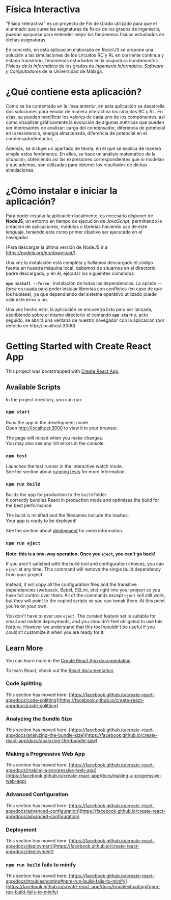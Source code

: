 # Física Interactiva

"Física Interactiva" es un proyecto de Fin de Grado utilizado para que el alumnado que curse las asignaturas de física de los grados de ingeniería, puedan apoyarse para entender mejor los fenómenos físicos estudiados en dichas asignaturas. 

En concreto, en esta aplicación elaborada en <i>ReactJS</i> se propone una solución a las simulaciones de los circuitos RC y RL en corriente continua y estado transitorio, fenómenos estudiados en la asignatura <i>Fundamentos Físicos de la Informática</i> de los grados de <i>Ingeniería Informática, Software y Computadores</i> de la Universidad de Málaga.

# ¿Qué contiene esta aplicación?
Como se ha comentado en la línea anterior, en esta aplicación se desarrolla dos soluciones para emular de manera interactiva los circuitos RC y RL. En ellas, se pueden modificar los valores de cada uno de los componentes, así como visualizar gráficamente la evolución de algunas métricas que pueden ser interesantes de analizar: carga del condensador, diferencia de potencial en la resistencia, energía almacenada, diferencia de potencial en el condensador/inductor, ...

Además, se incluye un apartado de teoría, en el que se explica de manera simple estos fenómenos. En ellos, se hace un análisis matemático de la situación, obteniendo así las expresiones correspondientes que lo modelan y que además, son utilizadas para obtener los resultados de dichas simulaciones.


# ¿Cómo instalar e iniciar la aplicación?
Para poder instalar la aplicación localmente, es necesario disponer de <strong>NodeJS</strong>, un entorno en tiempo de ejecución de <i>JavaScript</i>, permitiendo la creación de aplicaciones, módulos o librerías haciendo uso de este lenguaje, teniendo este como primer objetivo ser ejecutado en el navegador. 

(Para descargar la última versión de NodeJS ir a https://nodejs.org/en/download/)

Una vez la instalación está completa y hallamos descargado el código fuente en nuestra máquina local, debemos de situarnos en el directorio padre descargado, y en él, ejecutar los siguientes comandos:

<strong>`npm install --force`</strong> : Instalación de todas las dependencias. La opción <i>--force</i> es usada para poder instalar librerías con conflictos (en caso de que los hubiese), ya que dependiendo del sistema operativo utilizado puede salir este error o no. 

Una vez hecho esto, la aplicación se encuentra lista para ser lanzada, escribiendo sobre el mismo directorio el comando <strong> `npm start` </strong> y, acto seguido, se abrirá una ventana de nuestro navegador con la aplicación (por defecto en http://localhost:3000).




# Getting Started with Create React App

This project was bootstrapped with [Create React App](https://github.com/facebook/create-react-app).

## Available Scripts

In the project directory, you can run:

### `npm start`

Runs the app in the development mode.\
Open [http://localhost:3000](http://localhost:3000) to view it in your browser.

The page will reload when you make changes.\
You may also see any lint errors in the console.

### `npm test`

Launches the test runner in the interactive watch mode.\
See the section about [running tests](https://facebook.github.io/create-react-app/docs/running-tests) for more information.

### `npm run build`

Builds the app for production to the `build` folder.\
It correctly bundles React in production mode and optimizes the build for the best performance.

The build is minified and the filenames include the hashes.\
Your app is ready to be deployed!

See the section about [deployment](https://facebook.github.io/create-react-app/docs/deployment) for more information.

### `npm run eject`

**Note: this is a one-way operation. Once you `eject`, you can't go back!**

If you aren't satisfied with the build tool and configuration choices, you can `eject` at any time. This command will remove the single build dependency from your project.

Instead, it will copy all the configuration files and the transitive dependencies (webpack, Babel, ESLint, etc) right into your project so you have full control over them. All of the commands except `eject` will still work, but they will point to the copied scripts so you can tweak them. At this point you're on your own.

You don't have to ever use `eject`. The curated feature set is suitable for small and middle deployments, and you shouldn't feel obligated to use this feature. However we understand that this tool wouldn't be useful if you couldn't customize it when you are ready for it.

## Learn More

You can learn more in the [Create React App documentation](https://facebook.github.io/create-react-app/docs/getting-started).

To learn React, check out the [React documentation](https://reactjs.org/).

### Code Splitting

This section has moved here: [https://facebook.github.io/create-react-app/docs/code-splitting](https://facebook.github.io/create-react-app/docs/code-splitting)

### Analyzing the Bundle Size

This section has moved here: [https://facebook.github.io/create-react-app/docs/analyzing-the-bundle-size](https://facebook.github.io/create-react-app/docs/analyzing-the-bundle-size)

### Making a Progressive Web App

This section has moved here: [https://facebook.github.io/create-react-app/docs/making-a-progressive-web-app](https://facebook.github.io/create-react-app/docs/making-a-progressive-web-app)

### Advanced Configuration

This section has moved here: [https://facebook.github.io/create-react-app/docs/advanced-configuration](https://facebook.github.io/create-react-app/docs/advanced-configuration)

### Deployment

This section has moved here: [https://facebook.github.io/create-react-app/docs/deployment](https://facebook.github.io/create-react-app/docs/deployment)

### `npm run build` fails to minify

This section has moved here: [https://facebook.github.io/create-react-app/docs/troubleshooting#npm-run-build-fails-to-minify](https://facebook.github.io/create-react-app/docs/troubleshooting#npm-run-build-fails-to-minify)
